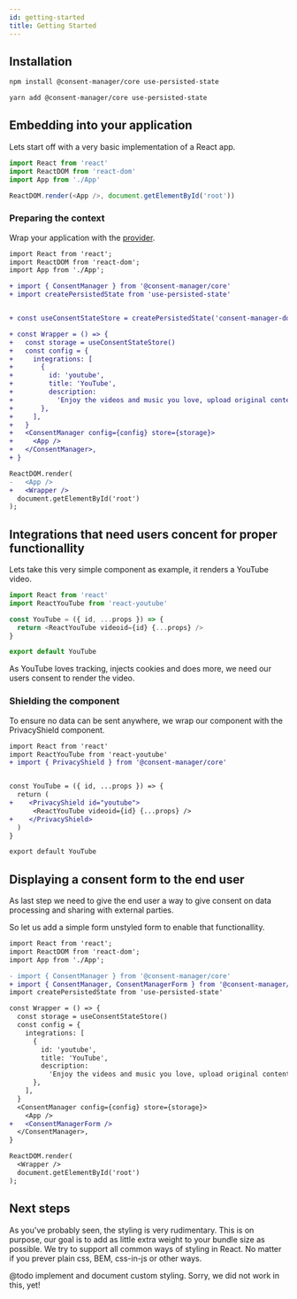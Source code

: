 ```yaml
---
id: getting-started
title: Getting Started
---
```


## Installation

```sh
npm install @consent-manager/core use-persisted-state
```

```sh
yarn add @consent-manager/core use-persisted-state
```

## Embedding into your application

Lets start off with a very basic implementation of a React app.

```js
import React from 'react'
import ReactDOM from 'react-dom'
import App from './App'

ReactDOM.render(<App />, document.getElementById('root'))
```

### Preparing the context

Wrap your application with the [<ConsentManager/> provider](provider.md).

```diff
import React from 'react';
import ReactDOM from 'react-dom';
import App from './App';

+ import { ConsentManager } from '@consent-manager/core'
+ import createPersistedState from 'use-persisted-state'


+ const useConsentStateStore = createPersistedState('consent-manager-docs')

+ const Wrapper = () => {
+   const storage = useConsentStateStore()
+   const config = {
+     integrations: [
+       {
+         id: 'youtube',
+         title: 'YouTube',
+         description:
+           'Enjoy the videos and music you love, upload original content, and share it all with friends, family, and the world on YouTube.',
+       },
+     ],
+   }
+   <ConsentManager config={config} store={storage}>
+     <App />
+   </ConsentManager>,
+ }

ReactDOM.render(
-   <App />
+   <Wrapper />
  document.getElementById('root')
);
```

## Integrations that need users concent for proper functionallity

Lets take this very simple component as example, it renders a YouTube video.

```js
import React from 'react'
import ReactYouTube from 'react-youtube'

const YouTube = ({ id, ...props }) => {
  return <ReactYouTube videoid={id} {...props} />
}

export default YouTube
```

As YouTube loves tracking, injects cookies and does more, we need our users consent to render the video.

### Shielding the component

To ensure no data can be sent anywhere, we wrap our component with the PrivacyShield component.

```diff
import React from 'react'
import ReactYouTube from 'react-youtube'
+ import { PrivacyShield } from '@consent-manager/core'


const YouTube = ({ id, ...props }) => {
  return (
+    <PrivacyShield id="youtube">
      <ReactYouTube videoid={id} {...props} />
+    </PrivacyShield>
  )
}

export default YouTube
```

## Displaying a consent form to the end user

As last step we need to give the end user a way to give consent on data processing and sharing with external parties.

So let us add a simple form unstyled form to enable that functionallity.

```diff
import React from 'react';
import ReactDOM from 'react-dom';
import App from './App';

- import { ConsentManager } from '@consent-manager/core'
+ import { ConsentManager, ConsentManagerForm } from '@consent-manager/core'
import createPersistedState from 'use-persisted-state'

const Wrapper = () => {
  const storage = useConsentStateStore()
  const config = {
    integrations: [
      {
        id: 'youtube',
        title: 'YouTube',
        description:
          'Enjoy the videos and music you love, upload original content, and share it all with friends, family, and the world on YouTube.',
      },
    ],
  }
  <ConsentManager config={config} store={storage}>
    <App />
+   <ConsentManagerForm />
  </ConsentManager>,
}

ReactDOM.render(
  <Wrapper />
  document.getElementById('root')
);
```

## Next steps

As you've probably seen, the styling is very rudimentary. This is on purpose, our goal is to add as little extra weight to your bundle size as possible. We try to support all common ways of styling in React. No matter if you prever plain css, BEM, css-in-js or other ways.

@todo implement and document custom styling. Sorry, we did not work in this, yet!
